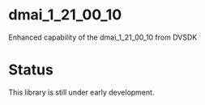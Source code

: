 dmai_1_21_00_10
===============

Enhanced capability of the dmai_1_21_00_10 from DVSDK

Status
======

This library is still under early development.
